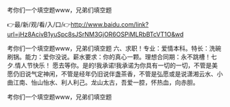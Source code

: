考你们一个填空题www，兄弟们填空题

👉最/新/观/看/入/口/👉http://www.baidu.com/link?url=jHz8AcivB1yuSpc8sJSrNM3GjOR6OSPiMLRbBTcVT1O&wd

考你们一个填空题www，兄弟们填空题	六、求职！专业：爱情本科。特长：洗碗刷锅。能力：爱你没说。薪水要求：你的真心一颗。理想合同期：永不跳槽！七夕.情人节快乐！
愿去等你。是的!我承诺!我承诺为你具有一切的一切，不管是美愿仍旧说气定神闲，不管是经年仍旧说伴盏茶香，不管是弘愿或是说潇湘云水、小曲江南、怡山怡水、利人利己。龙山太古，吾爱一腔，怀热血，向赤胆。


考你们一个填空题www，兄弟们填空题
